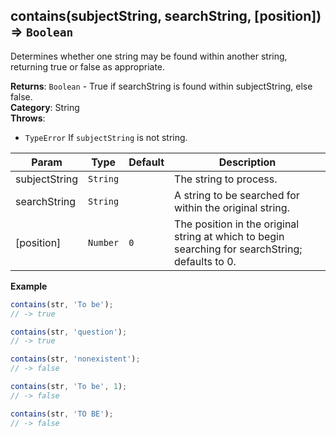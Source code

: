 <a name="contains"></a>

## contains(subjectString, searchString, [position]) ⇒ <code>Boolean</code>
Determines whether one string may be found within another string, returning true or false as appropriate.

**Returns**: <code>Boolean</code> - True if searchString is found within subjectString, else false.  
**Category**: String  
**Throws**:

- <code>TypeError</code> If `subjectString` is not string.


| Param | Type | Default | Description |
| --- | --- | --- | --- |
| subjectString | <code>String</code> |  | The string to process. |
| searchString | <code>String</code> |  | A string to be searched for within the original string. |
| [position] | <code>Number</code> | <code>0</code> | The position in the original string at which to begin searching for searchString; defaults to 0. |

**Example**  
```js
contains(str, 'To be');
// -> true

contains(str, 'question');
// -> true

contains(str, 'nonexistent');
// -> false

contains(str, 'To be', 1);
// -> false

contains(str, 'TO BE');
// -> false
```

